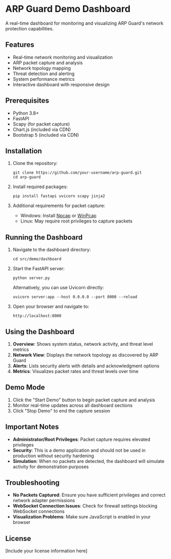 # ARP Guard Demo Dashboard

A real-time dashboard for monitoring and visualizing ARP Guard's network protection capabilities.

## Features

- Real-time network monitoring and visualization
- ARP packet capture and analysis
- Network topology mapping
- Threat detection and alerting
- System performance metrics
- Interactive dashboard with responsive design

## Prerequisites

- Python 3.8+
- FastAPI
- Scapy (for packet capture)
- Chart.js (included via CDN)
- Bootstrap 5 (included via CDN)

## Installation

1. Clone the repository:
   ```
   git clone https://github.com/your-username/arp-guard.git
   cd arp-guard
   ```

2. Install required packages:
   ```
   pip install fastapi uvicorn scapy jinja2
   ```

3. Additional requirements for packet capture:
   - Windows: Install [Npcap](https://npcap.com/#download) or [WinPcap](https://www.winpcap.org/install/)
   - Linux: May require root privileges to capture packets

## Running the Dashboard

1. Navigate to the dashboard directory:
   ```
   cd src/demo/dashboard
   ```

2. Start the FastAPI server:
   ```
   python server.py
   ```
   
   Alternatively, you can use Uvicorn directly:
   ```
   uvicorn server:app --host 0.0.0.0 --port 8000 --reload
   ```

3. Open your browser and navigate to:
   ```
   http://localhost:8000
   ```

## Using the Dashboard

1. **Overview**: Shows system status, network activity, and threat level metrics
2. **Network View**: Displays the network topology as discovered by ARP Guard
3. **Alerts**: Lists security alerts with details and acknowledgment options
4. **Metrics**: Visualizes packet rates and threat levels over time

## Demo Mode

1. Click the "Start Demo" button to begin packet capture and analysis
2. Monitor real-time updates across all dashboard sections
3. Click "Stop Demo" to end the capture session

## Important Notes

- **Administrator/Root Privileges**: Packet capture requires elevated privileges
- **Security**: This is a demo application and should not be used in production without security hardening
- **Simulation**: When no packets are detected, the dashboard will simulate activity for demonstration purposes

## Troubleshooting

- **No Packets Captured**: Ensure you have sufficient privileges and correct network adapter permissions
- **WebSocket Connection Issues**: Check for firewall settings blocking WebSocket connections
- **Visualization Problems**: Make sure JavaScript is enabled in your browser

## License

[Include your license information here] 